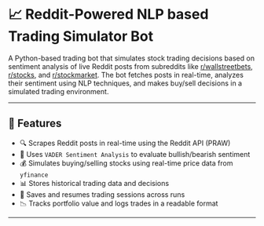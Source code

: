 # 📈 Reddit-Powered NLP based Trading Simulator Bot

A Python-based trading bot that simulates stock trading decisions based on sentiment analysis of live Reddit posts from subreddits like [r/wallstreetbets](https://www.reddit.com/r/wallstreetbets), [r/stocks](https://www.reddit.com/r/stocks), and [r/stockmarket](https://www.reddit.com/r/stockmarket). The bot fetches posts in real-time, analyzes their sentiment using NLP techniques, and makes buy/sell decisions in a simulated trading environment.

---

## 🚀 Features

- 🔍 Scrapes Reddit posts in real-time using the Reddit API (PRAW)
- 🧠 Uses `VADER Sentiment Analysis` to evaluate bullish/bearish sentiment
- 💰 Simulates buying/selling stocks using real-time price data from `yfinance`
- 📊 Stores historical trading data and decisions
- 💾 Saves and resumes trading sessions across runs
- 📉 Tracks portfolio value and logs trades in a readable format

---
